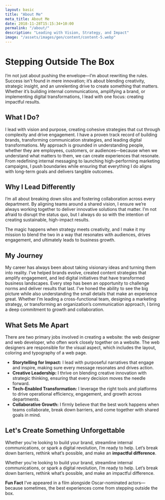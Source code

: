 ```yaml
---
layout: basic
title: "About Me"
meta_title: About Me
date: 2018-11-28T15:15:34+10:00
permalink: "/about/"
description: "Leading with Vision, Strategy, and Impact"
image: "/assets/images/gen/content/content-5.webp"
---
```


# Stepping Outside The Box

I’m not just about pushing the envelope—I’m about rewriting the rules. Success isn't found in mere innovation; it’s about blending creativity, strategic insight, and an unrelenting drive to create something that matters. Whether it’s building internal communications, amplifying a brand, or implementing digital transformations, I lead with one focus: creating impactful results.

## What I Do?

I lead with vision and purpose, creating cohesive strategies that cut through complexity and drive engagement. I have a proven track record of building brands, transforming communication strategies, and leading digital transformations. My approach is grounded in understanding people, whether they are employees, customers, or audiences—because when we understand what matters to them, we can create experiences that resonate.
From redefining internal messaging to launching high-performing marketing campaigns, I push boundaries while ensuring that everything I do aligns with long-term goals and delivers tangible outcomes.

## Why I Lead Differently

I’m all about breaking down silos and fostering collaboration across every department. By aligning teams around a shared vision, I ensure we’re always working together to deliver innovative solutions that matter. I’m not afraid to disrupt the status quo, but I always do so with the intention of creating sustainable, high-impact results.

The magic happens when strategy meets creativity, and I make it my mission to blend the two in a way that resonates with audiences, drives engagement, and ultimately leads to business growth.

## My Journey

My career has always been about taking visionary ideas and turning them into reality. I’ve helped brands evolve, created content strategies that amplify engagement, and led digital initiatives that have transformed business landscapes. Every step has been an opportunity to challenge norms and deliver results that last.
I’ve honed the ability to see the big picture while also understanding the small details that make an experience great. Whether I’m leading a cross-functional team, designing a marketing strategy, or transforming an organization’s communication approach, I bring a deep commitment to growth and collaboration.

## What Sets Me Apart

There are two primary jobs involved in creating a website: the web designer and web developer, who often work closely together on a website. The web designers are responsible for the visual aspect, which includes the layout, coloring and typography of a web page.

- <strong>Storytelling for Impact:</strong> I lead with purposeful narratives that engage and inspire, making sure every message resonates and drives action.
- <strong>Creative Leadership:</strong> I thrive on blending creative innovation with strategic thinking, ensuring that every decision moves the needle forward.
- <strong>Tech-Enabled Transformation:</strong> I leverage the right tools and platforms to drive operational efficiency, engagement, and growth across departments.
- <strong>Collaborative Growth:</strong> I firmly believe that the best work happens when teams collaborate, break down barriers, and come together with shared goals in mind.

## Let's Create Something Unforgettable

Whether you're looking to build your brand, streamline internal communications, or spark a digital revolution, I’m ready to help. Let’s break down barriers, rethink what’s possible, and make an <strong>impactful difference</strong>.

Whether you're looking to build your brand, streamline internal communications, or spark a digital revolution, I’m ready to help. Let’s break down barriers, rethink what’s possible, and make an impactful difference.

<strong>Fun Fact</strong>
I’ve appeared in a film alongside Oscar-nominated actors—because sometimes, the best experiences come from stepping outside the box.
